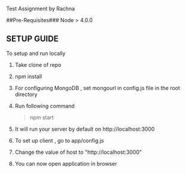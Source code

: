 Test Assignment by Rachna

##Pre-Requisites###
Node > 4.0.0


## SETUP GUIDE ##

To setup and run locally 

1) Take clone of repo

2) npm install

3) For configuring MongoDB , set mongourl in config.js file in the root directory

4) Run following command 

	> npm start

5) It will run your server by default on http://localhost:3000

6) To set up client , go to app/config.js

7) Change the value of host to "http://localhost:3000"

8) You can now open application in browser
